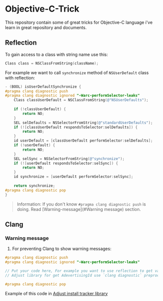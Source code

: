 # Objective-C-Trick
This repository contain some of great tricks for Objective-C language i've learn in great repository and documents.

## Reflection

To gain access to a class with string name use this:

```objective-c
Class class = NSClassFromString(className);
```

For example we want to call `synchronize` method of `NSUserDefault` class with reflection:

```objective-c
- (BOOL) isUserDefaultSynchronize {
#pragma clang diagnostic push
#pragma clang diagnostic ignored "-Warc-performSelector-leaks"
    Class classUserDefault = NSClassFromString(@"NSUserDefaults");
    
    if (!classUserDefault) {
        return NO;
    }
    SEL selDefaults = NSSelectorFromString(@"standardUserDefaults");
    if (![classUserDefault respondsToSelector:selDefaults]) {
        return NO;
    }
    id userDefault = [classUserDefault performSelector:selDefaults];
    if (!userDefault) {
        return NO;
    }
    SEL selSync = NSSelectorFromString(@"synchronize");
    if (![userDefault respondsToSelector:selSync]) {
        return NO;
    }
    id synchronize = [userDefault performSelector:selSync];
    
    return synchronize;
#pragma clang diagnostic pop
}
```

> Information: If you don't know `#pragma clang diagnostic push` is doing. Read [Warning-message](#Warning message) section.

## Clang

### Warning message

1) For preventing Clang to show warning messages:

```objective-c
#pragma clang diagnostic push
#pragma clang diagnostic ignored "-Warc-performSelector-leaks"

// Put your code here, For example you want to use reflection to get value of a system library.
// Adjust library for get AdevertisingId use `clang diagnostic` preprocessor code.

#pragma clang diagnostic pop
```

Example of this code in [Adjust install tracker library](https://github.com/adjust/ios_sdk/blob/ace81b8fafeb66285c51dac19562eef03bda94d4/Adjust/ADJAdditions/UIDevice%2BADJAdditions.m#L36-L52)

